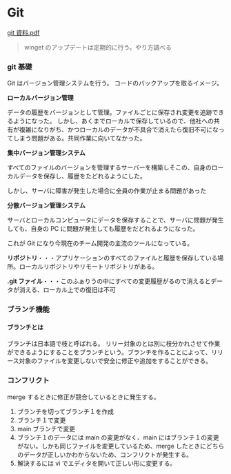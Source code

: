# Git

[git 資料.pdf](./【共通】Git基礎.pdf)

> winget のアップデートは定期的に行う。やり方調べる

### git 基礎

Git はバージョン管理システムを行う。
コードのバックアップを取るイメージ。

**ローカルバージョン管理**

データの履歴をバージョンとして管理。ファイルごとに保存され変更を追跡できるようになった。
しかし、あくまでローカルで保存しているので、他社への共有が複雑になりがち、かつローカルのデータが不具合で消えたら復旧不可になってしまう問題がある。共同作業に向いてなかった。

**集中バージョン管理システム**

すべてのファイルのバージョンを管理するサーバーを構築しそこの、自身のローカルデータを保存し、履歴をたどれるようにした。

しかし、サーバに障害が発生した場合に全員の作業が止まる問題があった

**分散バージョン管理システム**

サーバとローカルコンピュータにデータを保存することで、サーバに問題が発生しても、自身の PC に問題が発生しても履歴をだどれるようになった。

これが Git になり今現在のチーム開発の主流のツールになっている。

**リポジトリ**・・・アプリケーションのすべてのファイルと履歴を保存している場所。ローカルリポジトリやリモートリポジトリがある。

**.git ファイル**・・・このふぁりうの中にすべての変更履歴がるので消えるとデータが消える、ローカル上での復旧は不可

### ブランチ機能

#### ブランチとは

ブランチは日本語で枝と呼ばれる。
リリー対象のとは別に枝分かれさせて作業ができるようにすることをブランチという。ブランチを作ることによって、リリース対象のファイルを変更しないで安全に修正や追加をすることができる。

### コンフリクト

merge するときに修正が競合しているときに発生する。

1. ブランチを切ってブランチ１を作成
2. ブランチ１で変更
3. main ブランチで変更
4. ブランチ１のデータには main の変更がなく、main にはブランチ１の変更がない。しかも同じファイルを変更しているため、merge したときにどちらのデータが正しいかわからないため、コンフリクトが発生する。
5. 解決するには vi でエディタを開いて正しい形に変更する。
